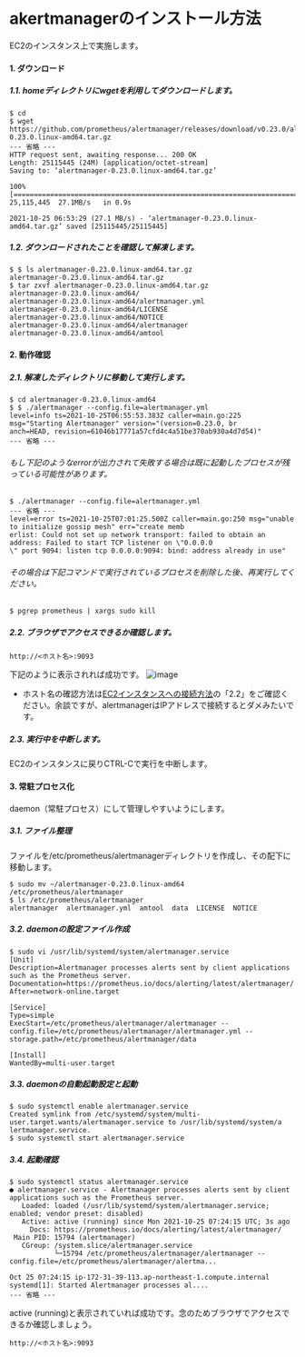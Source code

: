 # akertmanagerのインストール方法
EC2のインスタンス上で実施します。
#### 1. ダウンロード
##### 1.1. homeディレクトリにwgetを利用してダウンロードします。
```
$ cd 
$ wget https://github.com/prometheus/alertmanager/releases/download/v0.23.0/alertmanager-0.23.0.linux-amd64.tar.gz
--- 省略 ---
HTTP request sent, awaiting response... 200 OK
Length: 25115445 (24M) [application/octet-stream]
Saving to: ‘alertmanager-0.23.0.linux-amd64.tar.gz’

100%[========================================================================>] 25,115,445  27.1MB/s   in 0.9s   

2021-10-25 06:53:29 (27.1 MB/s) - ‘alertmanager-0.23.0.linux-amd64.tar.gz’ saved [25115445/25115445]
```
##### 1.2. ダウンロードされたことを確認して解凍します。
```
$ $ ls alertmanager-0.23.0.linux-amd64.tar.gz 
alertmanager-0.23.0.linux-amd64.tar.gz
$ tar zxvf alertmanager-0.23.0.linux-amd64.tar.gz 
alertmanager-0.23.0.linux-amd64/
alertmanager-0.23.0.linux-amd64/alertmanager.yml
alertmanager-0.23.0.linux-amd64/LICENSE
alertmanager-0.23.0.linux-amd64/NOTICE
alertmanager-0.23.0.linux-amd64/alertmanager
alertmanager-0.23.0.linux-amd64/amtool
```
#### 2. 動作確認
##### 2.1. 解凍したディレクトリに移動して実行します。
```
$ cd alertmanager-0.23.0.linux-amd64
$ $ ./alertmanager --config.file=alertmanager.yml
level=info ts=2021-10-25T06:55:53.383Z caller=main.go:225 msg="Starting Alertmanager" version="(version=0.23.0, br
anch=HEAD, revision=61046b17771a57cfd4c4a51be370ab930a4d7d54)"
--- 省略 ---
```
###### もし下記のようなerrorが出力されて失敗する場合は既に起動したプロセスが残っている可能性があります。
```
$ ./alertmanager --config.file=alertmanager.yml
--- 省略 ---
level=error ts=2021-10-25T07:01:25.500Z caller=main.go:250 msg="unable to initialize gossip mesh" err="create memb
erlist: Could not set up network transport: failed to obtain an address: Failed to start TCP listener on \"0.0.0.0
\" port 9094: listen tcp 0.0.0.0:9094: bind: address already in use"
```
###### その場合は下記コマンドで実行されているプロセスを削除した後、再実行してください。
```
$ pgrep prometheus | xargs sudo kill
```
##### 2.2. ブラウザでアクセスできるか確認します。
```
http://<ホスト名>:9093
```
下記のように表示されれば成功です。
![image](https://user-images.githubusercontent.com/91726058/138649757-f4313d5e-d8c3-448b-9ff5-46617f53e44b.png)
* ホスト名の確認方法は[EC2インスタンスへの接続方法](../../aws/connect_ec2_instance/README.md)の「2.2」をご確認ください。余談ですが、alertmanagerはIPアドレスで接続するとダメみたいです。
##### 2.3. 実行中を中断します。
EC2のインスタンスに戻りCTRL-Cで実行を中断します。
#### 3. 常駐プロセス化
daemon（常駐プロセス）にして管理しやすいようにします。
##### 3.1. ファイル整理
ファイルを/etc/prometheus/alertmanagerディレクトリを作成し、その配下に移動します。
```
$ sudo mv ~/alertmanager-0.23.0.linux-amd64 /etc/prometheus/alertmanager
$ ls /etc/prometheus/alertmanager
alertmanager  alertmanager.yml  amtool  data  LICENSE  NOTICE
```
##### 3.2. daemonの設定ファイル作成
```
$ sudo vi /usr/lib/systemd/system/alertmanager.service
[Unit]
Description=Alertmanager processes alerts sent by client applications such as the Prometheus server.
Documentation=https://prometheus.io/docs/alerting/latest/alertmanager/
After=network-online.target

[Service]
Type=simple
ExecStart=/etc/prometheus/alertmanager/alertmanager --config.file=/etc/prometheus/alertmanager/alertmanager.yml --storage.path=/etc/prometheus/alertmanager/data

[Install]
WantedBy=multi-user.target
```
##### 3.3. daemonの自動起動設定と起動
```
$ sudo systemctl enable alertmanager.service
Created symlink from /etc/systemd/system/multi-user.target.wants/alertmanager.service to /usr/lib/systemd/system/a
lertmanager.service.
$ sudo systemctl start alertmanager.service
```
##### 3.4. 起動確認
```
$ sudo systemctl status alertmanager.service
● alertmanager.service - Alertmanager processes alerts sent by client applications such as the Prometheus server.
   Loaded: loaded (/usr/lib/systemd/system/alertmanager.service; enabled; vendor preset: disabled)
   Active: active (running) since Mon 2021-10-25 07:24:15 UTC; 3s ago
     Docs: https://prometheus.io/docs/alerting/latest/alertmanager/
 Main PID: 15794 (alertmanager)
   CGroup: /system.slice/alertmanager.service
           └─15794 /etc/prometheus/alertmanager/alertmanager --config.file=/etc/prometheus/alertmanager/alertma...

Oct 25 07:24:15 ip-172-31-39-113.ap-northeast-1.compute.internal systemd[1]: Started Alertmanager processes al....
--- 省略 ---
```
active (running)と表示されていれば成功です。念のためブラウザでアクセスできるか確認しましょう。
```
http://<ホスト名>:9093
```
